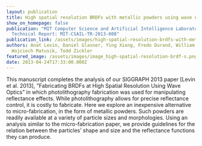 ```yaml
---
layout: publication
title: High spatial resolution BRDFs with metallic powders using wave optics analysis
show_on_homepage: false
publication: "MIT Computer Science and Artificial Intelligence Laboratory
  Technical Report: MIT-CSAIL-TR-2013-008"
publication_link: /assets/images/high-spatial-resolution-brdfs-with-metallic-powders-using-wave-optics-analysis.pdf
authors: Anat Levin, Daniel Glasner, Ying Xiong, Fredo Durand, William Freeman,
  Wojciech Matusik, Todd Zickler
featured_image: /assets/images/image_high-spatial-resolution-brdf-s.png
date: 2013-04-24T17:33:00.000Z
---
```

This manuscript completes the analysis of our SIGGRAPH 2013 paper \[Levin et al. 2013], ”Fabricating BRDFs at High Spatial Resolution Using Wave Optics” in which photolithography fabrication was used for manipulating reflectance effects. While photolithography allows for precise reflectance control, it is costly to fabricate. Here we explore an inexpensive alternative to micro-fabrication, in the form of metallic powders. Such powders are readily available at a variety of particle sizes and morphologies. Using an analysis similar to the micro-fabrication paper, we provide guidelines for the relation between the particles’ shape and size and the reflectance functions they can produce.